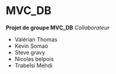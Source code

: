 # MVC_DB
**Projet de groupe MVC_DB**
*Collaborateur*
+ Valérian Thomas
+ Kevin Somao
+ Steve gravy
+ Nicolas belpois
+ Trabelsi Mehdi

